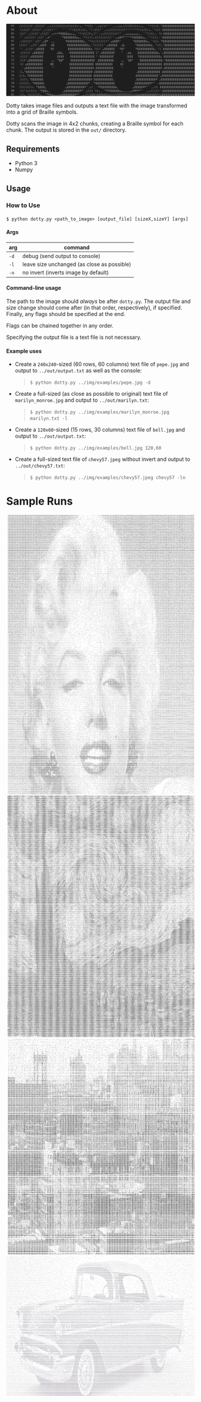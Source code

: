 About
=====

![Dotty output screenshot](/img/ss/dotty_ss.png)

Dotty takes image files and outputs a text file with the image transformed into a grid of Braille symbols.

Dotty scans the image in 4x2 chunks, creating a Braille symbol for each chunk.
The output is stored in the `out/` directory.

Requirements
------------
+ Python 3
+ Numpy 

Usage
-----

### How to Use
`$ python dotty.py <path_to_image> [output_file] [sizeX,sizeY] [args]`

#### Args
| arg  | command                                     |
|------|---------------------------------------------|
| `-d` | debug (send output to console)              |
| `-l` | leave size unchanged (as close as possible) |
| `-n` | no invert (inverts image by default)        |

#### Command-line usage
The path to the image should *always* be after `dotty.py`.
The output file and size change should come after (in that order, respectively), if specified.
Finally, any flags should be specified at the end.

Flags can be chained together in any order.

Specifying the output file is a text file is not necessary.

#### Example uses
* Create a `240x240`-sized (60 rows, 60 columns) text file of `pepe.jpg` and output to `../out/output.txt` as well as the console:
    > `$ python dotty.py ../img/examples/pepe.jpg -d`

* Create a full-sized (as close as possible to original) text file of `marilyn_monroe.jpg` and output to `../out/marilyn.txt`:
    > `$ python dotty.py ../img/examples/marilyn_monroe.jpg marilyn.txt -l`

* Create a `120x60`-sized (15 rows, 30 columns) text file of `bell.jpg` and output to `../out/output.txt`:
    > `$ python dotty.py ../img/examples/bell.jpg 120,60`

* Create a full-sized text file of `chevy57.jpeg` without invert and output to `../out/chevy57.txt`:
    > `$ python dotty.py ../img/examples/chevy57.jpeg chevy57 -ln`

# Sample Runs
![Marilyn Monroe](/img/ss/dotty_ss3.png)
![Starry Night -- Vincent Van Gogh](/img/ss/dotty_ss2.png)
![Manhattan](/img/ss/dotty_ss4.png)
![Chevy '57](/img/ss/dotty_ss5.png)